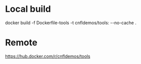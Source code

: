 # Local build
docker build -f Dockerfile-tools -t cnfldemos/tools:<tag> --no-cache .

# Remote
https://hub.docker.com/r/cnfldemos/tools

